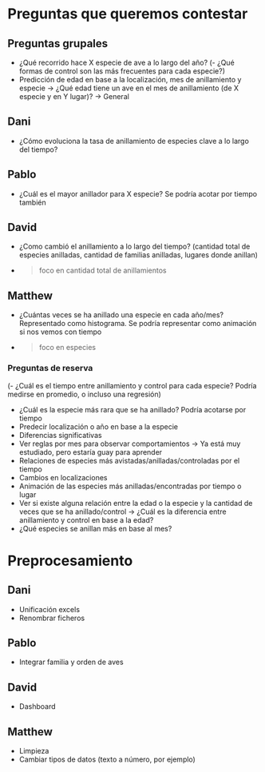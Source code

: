 # Preguntas que queremos contestar
## Preguntas grupales

- ¿Qué recorrido hace X especie de ave a lo largo del año?
(- ¿Qué formas de control son las más frecuentes para cada especie?)
- Predicción de edad en base a la localización, mes de anillamiento y especie -> ¿Qué edad tiene un ave en el mes de anillamiento (de X especie y en Y lugar)? -> General

## Dani

- ¿Cómo evoluciona la tasa de anillamiento de especies clave a lo largo del tiempo?

## Pablo

- ¿Cuál es el mayor anillador para X especie? Se podría acotar por tiempo también

## David

- ¿Como cambió el anillamiento a lo largo del tiempo? (cantidad total de especies anilladas, cantidad de familias anilladas, lugares donde anillan)
- > foco en cantidad total de anillamientos

## Matthew

- ¿Cuántas veces se ha anillado una especie en cada año/mes? Representado como histograma. Se podría representar como animación si nos vemos con tiempo
- > foco en especies

### Preguntas de reserva

(- ¿Cuál es el tiempo entre anillamiento y control para cada especie? Podría medirse en promedio, o incluso una regresión)
- ¿Cuál es la especie más rara que se ha anillado? Podría acotarse por tiempo
- Predecir localización o año en base a la especie
- Diferencias significativas
- Ver reglas por mes para observar comportamientos -> Ya está muy estudiado, pero estaría guay para aprender
- Relaciones de especies más avistadas/anilladas/controladas por el tiempo
- Cambios en localizaciones
- Animación de las especies más anilladas/encontradas por tiempo o lugar
- Ver si existe alguna relación entre la edad o la especie y la cantidad de veces que se ha anillado/control -> ¿Cuál es la diferencia entre anillamiento y control en base a la edad?
- ¿Qué especies se anillan más en base al mes?




# Preprocesamiento
## Dani
- Unificación excels
- Renombrar ficheros

## Pablo
- Integrar familia y orden de aves

## David
- Dashboard

## Matthew
- Limpieza
- Cambiar tipos de datos (texto a número, por ejemplo)
